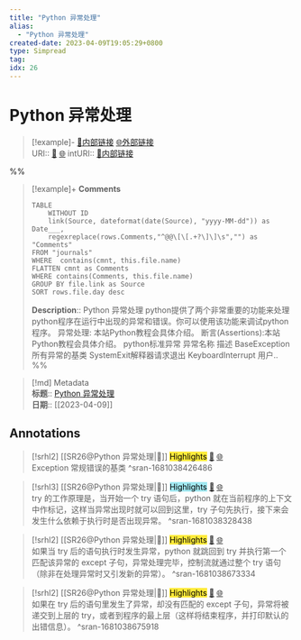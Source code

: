 ```yaml
---
title: "Python 异常处理"
alias: 
  - "Python 异常处理"
created-date: 2023-04-09T19:05:29+0800
type: Simpread
tag: 
idx: 26
---
```


# Python 异常处理

> [!example]- [🧷内部链接](<http://localhost:7026/unread/26>) [🌐外部链接](<https://www.runoob.com/python/python-exceptions.html>)    
> URI:: [🧷](<http://localhost:7026/unread/26>) [🌐](<https://www.runoob.com/python/python-exceptions.html>) 
> intURI:: [🧷内部链接](<http://localhost:7026/reading/26>)

%%
> [!example]+ **Comments**  
> ```dataview
> TABLE 
>     WITHOUT ID
>     link(Source, dateformat(date(Source), "yyyy-MM-dd")) as Date___, 
>     regexreplace(rows.Comments,"^@@\[\[.+?\]\]\s","") as "Comments"
> FROM "journals"
> WHERE  contains(cmnt, this.file.name)
> FLATTEN cmnt as Comments
> WHERE contains(Comments, this.file.name)
> GROUP BY file.link as Source
> SORT rows.file.day desc
> ```
>  **Description**:: Python 异常处理  python提供了两个非常重要的功能来处理python程序在运行中出现的异常和错误。你可以使用该功能来调试python程序。  异常处理: 本站Python教程会具体介绍。  断言(Assertions):本站Python教程会具体介绍。    python标准异常    异常名称 描述   BaseException 所有异常的基类 SystemExit解释器请求退出 KeyboardInterrupt 用户..
%%

> [!md] Metadata  
> **标题**:: [Python 异常处理](https://www.runoob.com/python/python-exceptions.html)  
> **日期**:: [[2023-04-09]]  

## Annotations


> [!srhl2] [[SR26@Python 异常处理|📄]] <mark style="background-color: #ffeb3b">Highlights</mark> [🧷](<http://localhost:7026/unread/26#id=1681038426486>) [🌐](<http://localhost:7026/reading/26#id=1681038426486>)   
> Exception 常规错误的基类
> ^sran-1681038426486
 
> [!srhl3] [[SR26@Python 异常处理|📄]] <mark style="background-color: #a2e9f2">Highlights</mark> [🧷](<http://localhost:7026/unread/26#id=1681038328438>) [🌐](<http://localhost:7026/reading/26#id=1681038328438>)   
> try 的工作原理是，当开始一个 try 语句后，python 就在当前程序的上下文中作标记，这样当异常出现时就可以回到这里，try 子句先执行，接下来会发生什么依赖于执行时是否出现异常。
> ^sran-1681038328438
 
> [!srhl2] [[SR26@Python 异常处理|📄]] <mark style="background-color: #ffeb3b">Highlights</mark> [🧷](<http://localhost:7026/unread/26#id=1681038673334>) [🌐](<http://localhost:7026/reading/26#id=1681038673334>)   
> 如果当 try 后的语句执行时发生异常，python 就跳回到 try 并执行第一个匹配该异常的 except 子句，异常处理完毕，控制流就通过整个 try 语句（除非在处理异常时又引发新的异常）。
> ^sran-1681038673334
 
> [!srhl2] [[SR26@Python 异常处理|📄]] <mark style="background-color: #ffeb3b">Highlights</mark> [🧷](<http://localhost:7026/unread/26#id=1681038675918>) [🌐](<http://localhost:7026/reading/26#id=1681038675918>)   
> 如果在 try 后的语句里发生了异常，却没有匹配的 except 子句，异常将被递交到上层的 try，或者到程序的最上层（这样将结束程序，并打印默认的出错信息）。
> ^sran-1681038675918
 
 